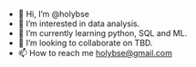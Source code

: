 - 👋 Hi, I’m @holybse
- 👀 I’m interested in data analysis.
- 🌱 I’m currently learning python, SQL and ML.
- 💞️ I’m looking to collaborate on TBD.
- 📫 How to reach me holybse@gmail.com

<!---
holybse/holybse is a ✨ special ✨ repository because its `README.md` (this file) appears on your GitHub profile.
You can click the Preview link to take a look at your changes.
--->
